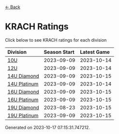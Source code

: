 [<- Back](../readme.md)
# KRACH Ratings
Click below to see KRACH ratings for each division

| Division | Season Start | Latest Game |
| :-- | :-- | :-- |
| [10U](10U-ratings.md) | 2023-09-09 | 2023-10-14 |
| [12U](12U-ratings.md) | 2023-09-09 | 2023-10-14 |
| [14U Diamond](14U-Diamond-ratings.md) | 2023-09-09 | 2023-10-15 |
| [14U Platinum](14U-Platinum-ratings.md) | 2023-09-09 | 2023-10-14 |
| [16U Diamond](16U-Diamond-ratings.md) | 2023-09-09 | 2023-10-15 |
| [16U Platinum](16U-Platinum-ratings.md) | 2023-09-09 | 2023-10-15 |
| [19U Diamond](19U-Diamond-ratings.md) | 2023-08-23 | 2023-10-15 |
| [19U Platinum](19U-Platinum-ratings.md) | 2023-09-09 | 2023-10-15 |

Generated on 2023-10-17 07:15:31.747212.
